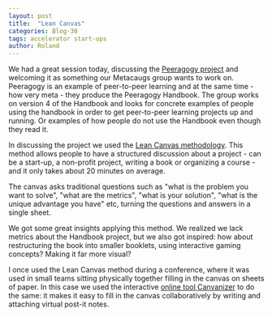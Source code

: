```yaml
---
layout: post
title:  "Lean Canvas"
categories: Blog-30
tags: accelerator start-ups
author: Roland
---
```


We had a great session today, discussing the [Peeragogy project](http://peeragogy.github.io/) and welcoming it as something our Metacaugs group wants to work on.
Peeragogy is an example of peer-to-peer learning and at the same time - how very  meta - they produce the Peeragogy Handbook. 
The group works on version 4 of the Handbook and looks for concrete examples of people using the handbook in order to get 
peer-to-peer learning projects up and running. Or examples of how people do not use the Handbook even though they read it. 

In discussing the project we used the [Lean Canvas methodology](https://leanstack.com/LeanCanvas.pdf). This method allows people to have a 
structured discussion about a project - can be a start-up, a non-profit project, writing a book or organizing a course - and 
it only takes about 20 minutes on average. 

The canvas asks traditional questions such as "what is the problem you want to solve", "what are the metrics", "what is your solution", "what is the unique advantage you have" etc, turning the questions and answers in a single sheet. 

We got some great insights applying this method. We realized we lack metrics about the Handbook project, but we also got inspired: how about
restructuring the book into smaller booklets, using interactive gaming concepts? Making it far more visual? 

I once used the Lean Canvas method during a conference, where it was used in small teams sitting physically together filling in
the canvas on sheets of paper. In this case we used the interactive [online tool Canvanizer](https://canvanizer.com/) to do the same: it makes it easy to 
fill in the canvas collaboratively by writing and attaching virtual post-it notes. 




